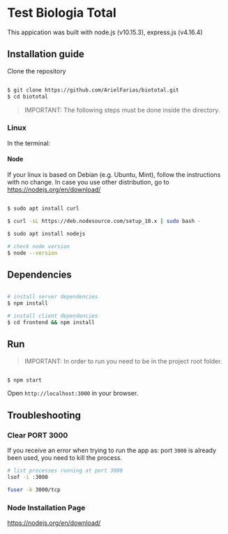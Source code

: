 # Test Biologia Total

This appication was built with node.js (v10.15.3), express.js (v4.16.4)
    
## Installation guide

Clone the repository

```bash

$ git clone https://github.com/ArielFarias/biototal.git
$ cd biototal

```
> IMPORTANT: The following steps must be done inside the directory.

### Linux

In the terminal:

#### Node

If your linux is based on Debian (e.g. Ubuntu, Mint), follow the instructions with no change. In case you use other distribution, go to https://nodejs.org/en/download/

```bash

$ sudo apt install curl

$ curl -sL https://deb.nodesource.com/setup_10.x | sudo bash -

$ sudo apt install nodejs

# check node version
$ node --version

```

## Dependencies

```bash

# install server dependencies
$ npm install

# install client dependencies
$ cd frontend && npm install

```

## Run

> IMPORTANT: In order to run you need to be in the project root folder.

```bash

$ npm start

```

Open ```http://localhost:3000``` in your browser.

## Troubleshooting

### Clear PORT 3000
If you receive an error when trying to run the app as: port ```3000``` is already been used, you need to kill the process.

```bash
# list processes running at port 3000
lsof -i :3000

fuser -k 3000/tcp
```
### Node Installation Page
https://nodejs.org/en/download/

